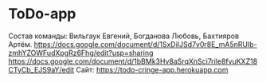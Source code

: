 # ToDo-app
Состав команды: Вильгаук Евгений, Богданова Любовь, Бахтияров Артём.
https://docs.google.com/document/d/1SxDiIJSd7v0r8E_mA5nRUIb-zmhYZOWFudXpgRz6Fhg/edit?usp=sharing
https://docs.google.com/document/d/1bBMk3Hv8aSrqXnSci7rile8fvuKXZ18CTyCb_EJS9aY/edit
Сайт: https://todo-cringe-app.herokuapp.com
